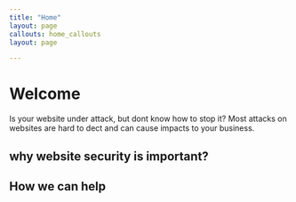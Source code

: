 ```yaml
---
title: "Home"
layout: page
callouts: home_callouts
layout: page

---
```


# Welcome
Is your website under attack, but dont know how to stop it? Most attacks on websites are hard to dect and can cause impacts to your business.

## why website security is important?

## How we can help